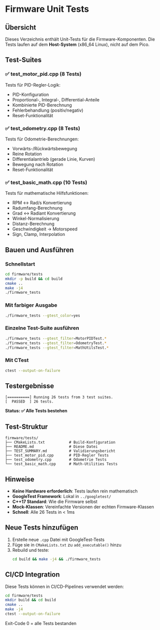 # Firmware Unit Tests

## Übersicht

Dieses Verzeichnis enthält Unit-Tests für die Firmware-Komponenten. Die Tests laufen auf dem **Host-System** (x86_64 Linux), nicht auf dem Pico.

## Test-Suites

### ✅ test_motor_pid.cpp (8 Tests)
Tests für PID-Regler-Logik:
- PID-Konfiguration
- Proportional-, Integral-, Differential-Anteile
- Kombinierte PID-Berechnung
- Fehlerbehandlung (positiv/negativ)
- Reset-Funktionalität

### ✅ test_odometry.cpp (8 Tests)
Tests für Odometrie-Berechnungen:
- Vorwärts-/Rückwärtsbewegung
- Reine Rotation
- Differentialantrieb (gerade Linie, Kurven)
- Bewegung nach Rotation
- Reset-Funktionalität

### ✅ test_basic_math.cpp (10 Tests)
Tests für mathematische Hilfsfunktionen:
- RPM ↔ Rad/s Konvertierung
- Radumfang-Berechnung
- Grad ↔ Radiant Konvertierung
- Winkel-Normalisierung
- Distanz-Berechnung
- Geschwindigkeit → Motorspeed
- Sign, Clamp, Interpolation

## Bauen und Ausführen


<!-- TODO: update the schnellstart section -->
### Schnellstart

```bash
cd firmware/tests
mkdir -p build && cd build
cmake ..
make -j4
./firmware_tests
```

### Mit farbiger Ausgabe

```bash
./firmware_tests --gtest_color=yes
```

### Einzelne Test-Suite ausführen

```bash
./firmware_tests --gtest_filter=MotorPIDTest.*
./firmware_tests --gtest_filter=OdometryTest.*
./firmware_tests --gtest_filter=MathUtilsTest.*
```

### Mit CTest

```bash
ctest --output-on-failure
```

## Testergebnisse

```
[==========] Running 26 tests from 3 test suites.
[  PASSED  ] 26 tests.
```

**Status: ✅ Alle Tests bestehen**

## Test-Struktur

```
firmware/tests/
├── CMakeLists.txt           # Build-Konfiguration
├── README.md                # Diese Datei
├── TEST_SUMMARY.md          # Validierungsbericht
├── test_motor_pid.cpp       # PID-Regler Tests
├── test_odometry.cpp        # Odometrie Tests
└── test_basic_math.cpp      # Math-Utilities Tests
```

## Hinweise

- **Keine Hardware erforderlich**: Tests laufen rein mathematisch
- **GoogleTest Framework**: Lokal in `../googletest/`
- **C++17 Standard**: Wie die Firmware selbst
- **Mock-Klassen**: Vereinfachte Versionen der echten Firmware-Klassen
- **Schnell**: Alle 26 Tests in < 1ms

## Neue Tests hinzufügen

1. Erstelle neue `.cpp` Datei mit GoogleTest-Tests
2. Füge sie in `CMakeLists.txt` zu `add_executable()` hinzu
3. Rebuild und teste:
   ```bash
   cd build && make -j4 && ./firmware_tests
   ```

## CI/CD Integration

Diese Tests können in CI/CD-Pipelines verwendet werden:

```bash
cd firmware/tests
mkdir build && cd build
cmake ..
make -j4
ctest --output-on-failure
```

Exit-Code 0 = alle Tests bestanden
